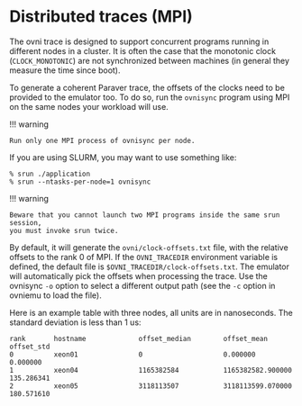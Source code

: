 # Distributed traces (MPI)

The ovni trace is designed to support concurrent programs running in different
nodes in a cluster. It is often the case that the monotonic clock
(`CLOCK_MONOTONIC`) are not synchronized between machines (in general they
measure the time since boot).

To generate a coherent Paraver trace, the offsets of the clocks need to be
provided to the emulator too. To do so, run the `ovnisync` program using MPI on
the same nodes your workload will use.

!!! warning

    Run only one MPI process of ovnisync per node.

If you are using SLURM, you may want to use something like:

	% srun ./application
	% srun --ntasks-per-node=1 ovnisync

!!! warning

    Beware that you cannot launch two MPI programs inside the same srun session,
	you must invoke srun twice.

By default, it will generate the `ovni/clock-offsets.txt` file, with the
relative offsets to the rank 0 of MPI. If the `OVNI_TRACEDIR` environment
variable is defined, the default file is `$OVNI_TRACEDIR/clock-offsets.txt`.
The emulator will automatically pick the offsets when processing the trace.
Use the ovnisync `-o` option to select a different output path (see the `-c`
option in ovniemu to load the file).

Here is an example table with three nodes, all units are in nanoseconds. The
standard deviation is less than 1 us:

```
rank       hostname             offset_median        offset_mean          offset_std
0          xeon01               0                    0.000000             0.000000
1          xeon04               1165382584           1165382582.900000    135.286341
2          xeon05               3118113507           3118113599.070000    180.571610
```
